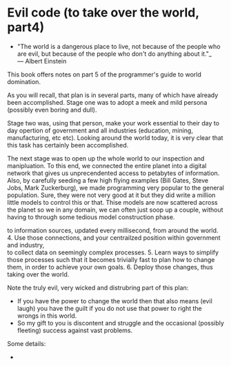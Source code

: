 # Evil code (to take over the world, part4)

+ "The world is a dangerous place to live, not because of the people who are evil, but because of the people who don't do anything about it."_     
― Albert Einstein

This book offers notes on part 5 of the programmer's guide to world domination. 



As you will recall, that plan is in several parts, many of which have already been accomplished.
Stage one was to adopt a meek and mild persona (possibly even boring and dull). 

Stage two was, using that person, make your work essential to their day to day opertion of   government and all industries (education, mining, manufacturing, etc etc). Looking around the world today, it is very clear that this task has certainly been accomplished.

The next stage was to open up the whole world to our inspection and manipluation. To this end, we connected the entire
planet into a digital network that gives us unprecendented access to petabytes of information. Also, by carefully seeding a few high flying examples (Bill Gates, Steve Jobs, Mark Zuckerburg), we made programming very popular to the general population. Sure, they were not very good at it but they did write a million little models to control this or that. Thise models are now scattered across the planet so we in any domain, we can often just soop up a couple, without having to through some tedious model construction phase.

   to information sources, updated every millisecond, from around the world.
4. Use those connections, and your centrailzed position within government and industry,  
   to collect data on seemingly complex processes.
5. Learn ways to simplify those  processes such that it becomes
   trivially fast to plan how to change them, in order to achieve
   your own goals. 
6. Deploy those changes, thus taking over the world.

Note the truly evil, very wicked and distrubring part of this plan:

+ If you have the power to change the world then that also means  (evil laugh) you    have the guilt if you do not use that power to right the wrongs in this world.  
+ So my gift to you is  discontent and struggle and the occasional (possibly fleeting) success against vast problems. 

Some details: 

+ 

  
  
